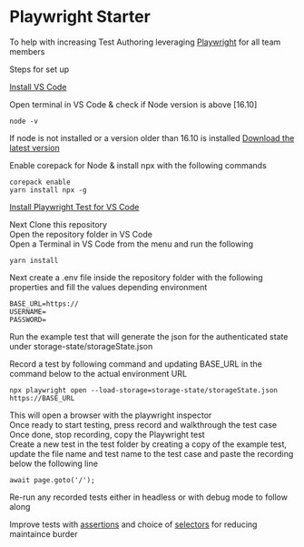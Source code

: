 # Playwright Starter

To help with increasing Test Authoring leveraging [Playwright](https://playwright.dev/) for all team members

Steps for set up

[Install VS Code](https://code.visualstudio.com/)

Open terminal in VS Code & check if Node version is above [16.10]

```
node -v
```

If node is not installed or a version older than 16.10 is installed [Download the latest version](https://nodejs.org/en/download/)

Enable corepack for Node & install npx with the following commands

```
corepack enable
yarn install npx -g
```

[Install Playwright Test for VS Code](https://marketplace.visualstudio.com/items?itemName=ms-playwright.playwright)

Next Clone this repository </br>
Open the repository folder in VS Code  </br>
Open a Terminal in VS Code from the menu and run the following  </br>

```
yarn install
```

Next create a .env file inside the repository folder with the following properties and fill the values depending environment

```
BASE_URL=https://
USERNAME=
PASSWORD=
```

Run the example test that will generate the json for the authenticated state under storage-state/storageState.json

Record a test by following command and updating BASE_URL in the command below to the actual environment URL
```
npx playwright open --load-storage=storage-state/storageState.json https://BASE_URL
```
This will open a browser with the playwright inspector </br>
Once ready to start testing, press record and walkthrough the test case </br>
Once done, stop recording, copy the Playwright test </br>
Create a new test in the test folder by creating a copy of the example test, update the file name and test name to the test case and paste the recording below the following line 
```
await page.goto('/');
```
Re-run any recorded tests either in headless or with debug mode to follow along

Improve tests with [assertions](https://playwright.dev/docs/test-assertions) and choice of [selectors](https://playwright.dev/docs/selectors) for reducing maintaince burder
